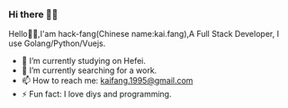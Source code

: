 ### Hi there 👋👋

Hello👋👋,I'am hack-fang(Chinese name:kai.fang),A Full Stack Developer, I use Golang/Python/Vuejs.

- 🔭 I’m currently studying on Hefei.
- 🌱 I’m currently searching for a work. 
- 📫 How to reach me: kaifang.1995@gmail.com
- ⚡ Fun fact: I love diys and programming.
